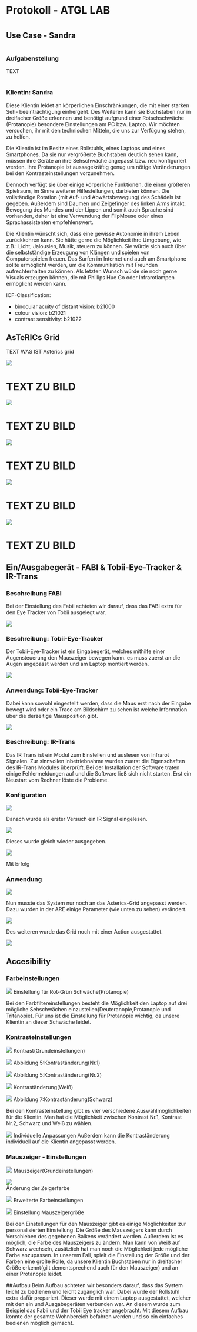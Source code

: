 # Protokoll - ATGL LAB
#
## Use Case - Sandra
#
### Aufgabenstellung
TEXT
#
### Klientin: Sandra
Diese Klientin leidet an körperlichen Einschränkungen, die mit einer starken Seh- beeinträchtigung einhergeht. Des Weiteren kann sie Buchstaben nur in dreifacher Größe erkennen und benötigt aufgrund einer Rotsehschwäche (Protanopie) besondere Einstellungen am PC bzw. Laptop. Wir möchten versuchen, ihr mit den technischen Mitteln, die uns zur Verfügung stehen, zu helfen.

Die Klientin ist im Besitz eines Rollstuhls, eines Laptops und eines Smartphones. Da sie nur vergrößerte Buchstaben deutlich sehen kann, müssen ihre Geräte an ihre Sehschwäche angepasst bzw. neu konfiguriert werden. Ihre Protanopie ist aussagekräftig genug um nötige Veränderungen bei den Kontrasteinstellungen vorzunehmen.

Dennoch verfügt sie über einige körperliche Funktionen, die einen größeren Spielraum, im Sinne weiterer Hilfestellungen, darbieten können. Die vollständige Rotation (mit Auf- und Abwärtsbewegung) des Schädels ist gegeben. Außerdem sind Daumen und Zeigefinger des linken Arms intakt.  Bewegung des Mundes und der Lippen und somit auch Sprache sind vorhanden, daher ist eine Verwendung der FlipMouse oder eines Sprachassistenten empfehlenswert.

Die Klientin wünscht sich, dass eine gewisse Autonomie in ihrem Leben zurückkehren kann. Sie hätte gerne die Möglichkeit ihre Umgebung, wie z.B.: Licht, Jalousien, Musik, steuern zu können. Sie würde sich auch über die selbstständige Erzeugung von Klängen und spielen von Computerspielen freuen. Das Surfen im Internet und auch am Smartphone sollte ermöglicht werden, um die Kommunikation mit Freunden aufrechterhalten zu können. Als letzten Wunsch würde sie noch gerne Visuals erzeugen können, die mit Phillips Hue Go oder Infrarotlampen ermöglicht werden kann.

ICF-Classification:
- binocular acuity of distant vision: b21000
- colour vision: b21021
- contrast sensitivity: b21022

## AsTeRICs Grid
TEXT WAS IST Asterics grid

![](Images_Grid_SZ/01_Main_Grid.jpg)
# TEXT ZU BILD
![](Images_Grid_SZ/02_MainSZ_Grid.jpg)
# TEXT ZU BILD
![](Images_Grid_SZ/03_SZmediensteuerung_Grid.jpg)
# TEXT ZU BILD
![](Images_Grid_SZ/04_LichtDimmenMain_Grid.jpg)
# TEXT ZU BILD
![](Images_Grid_SZ/05_TemperaturMain_Grid.jpg)
# TEXT ZU BILD

## Ein/Ausgabegerät -  FABI & Tobii-Eye-Tracker & IR-Trans

### Beschreibung FABI

Bei der Einstellung des Fabii achteten wir darauf, dass das FABI extra für den Eye Tracker von Tobii ausgelegt war.

![](Images_Schlafzimmer/Bild3.PNG)

### Beschreibung: Tobii-Eye-Tracker
Der Tobii-Eye-Tracker ist ein Eingabegerät, welches mithilfe einer Augensteuerung den Mauszeiger bewegen kann. es muss zuerst an die Augen angepasst werden und am Laptop montiert werden.

![](Images_Schlafzimmer/Einstellung.PNG)

### Anwendung: Tobii-Eye-Tracker
Dabei kann sowohl eingestellt werden, dass die Maus erst nach der Eingabe bewegt wird oder ein Trace am Bildschirm zu sehen ist welche Information über die derzeitige Mausposition gibt.

![](Images_Schlafzimmer/tracer.PNG)


### Beschreibung: IR-Trans
Das IR Trans ist ein Modul zum Einstellen und auslesen von Infrarot Signalen. Zur sinnvollen Inbetriebnahme wurden zuerst die Eigenschaften des IR-Trans Modules überprüft. Bei der Installation der Software traten einige Fehlermeldungen auf und die Software ließ sich nicht starten. Erst ein Neustart vom Rechner löste die Probleme.

### Konfiguration

![](Images_Schlafzimmer/IR_prop.jpeg)

Danach wurde als erster Versuch ein IR Signal eingelesen.

![](Images_Schlafzimmer/IR_on.jpeg)

Dieses wurde gleich wieder ausgegeben.

![](Images_Schlafzimmer/IR_send.jpeg)

Mit Erfolg

### Anwendung

![](Images_Schlafzimmer/TV_on.jpeg)

Nun musste das System nur noch an das Asterics-Grid angepasst werden. Dazu wurden in der ARE einige Parameter (wie unten zu sehen) verändert.

![](Images_Schlafzimmer/IR_ast.jpeg)

Des weiteren wurde das Grid noch mit einer Action ausgestattet.

![](Images_Schlafzimmer/IR_grid.jpeg)

## Accesibility

### Farbeinstellungen

![](Images_Schlafzimmer/1.jpeg)
      Einstellung für Rot-Grün Schwäche(Protanopie)
      
Bei den Farbfiltereinstellungen besteht die Möglichkeit den Laptop auf drei mögliche Sehschwächen einzustellen(Deuteranopie,Protanopie und Tritanopie). Für uns ist die Einstellung für Protanopie wichtig, da unsere Klientin an dieser Schwäche leidet.

### Kontrasteinstellungen

![](Images_Schlafzimmer/2.jpeg)
      Kontrast(Grundeinstellungen)

![](Images_Schlafzimmer/3.jpeg)
      Abbildung 5:Kontraständerung(Nr.1) 

![](Images_Schlafzimmer/4.jpeg)
      Abbildung 5:Kontraständerung(Nr.2)
      
![](Images_Schlafzimmer/5.jpeg)
      Kontraständerung(Weiß)
      
![](Images_Schlafzimmer/6.jpeg)
      Abbildung 7:Kontraständerung(Schwarz)
      
Bei den Kontrasteinstellung gibt es vier verschiedene Auswahlmöglichkeiten für die Klientin. Man hat die Möglichkeit zwischen Kontrast Nr.1, Kontrast Nr.2, Schwarz und Weiß zu wählen.  

![](Images_Schlafzimmer/7.jpeg)
      Individuelle Anpassungen
Außerdem kann die Kontraständerung individuell auf die Klientin angepasst werden.

### Mauszeiger - Einstellungen

![](Images_Schlafzimmer/8.jpeg)
      Mauszeiger(Grundeinstellungen)
      
![](Images_Schlafzimmer/9.jpeg)  
      Änderung der Zeigerfarbe
      
![](Images_Schlafzimmer/10.jpeg)
      Erweiterte Farbeinstellungen
      
![](Images_Schlafzimmer/11.jpeg)
      Einstellung Mauszeigergröße
      
Bei den Einstellungen für den Mauszeiger gibt es einige Möglichkeiten zur personalisierten Einstellung. Die Größe des Mauszeigers kann durch Verschieben des gegebenen Balkens verändert werden. Außerdem ist es möglich, die Farbe des Mauszeigers zu ändern. Man kann von Weiß auf Schwarz wechseln, zusätzlich hat man noch die Möglichkeit jede mögliche Farbe anzupassen. In unserem Fall, spielt die Einstellung der Größe und der Farben eine große Rolle, da unsere Klientin Buchstaben nur in dreifacher Größe erkennt(gilt dementsprechend auch für den Mauszeiger) und an einer Protanopie leidet.

##Aufbau
Beim Aufbau achteten wir besonders darauf, dass das System leicht zu bedienen und leicht zugänglich war. Dabei wurde der Rollstuhl extra dafür prepariert. Dieser wurde mit einem Laptop ausgestattet, welcher mit den ein und Ausgabegeräten verbunden war. An diesem wurde zum Beispiel das Fabii und der Tobii Eye tracker angebracht. Mit diesem Aufbau konnte der gesamte Wohnbereich befahren werden und so ein einfaches bedienen möglich gemacht.

